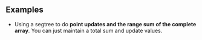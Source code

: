 ## Examples
- Using a segtree to do **point updates and the range sum of the complete array**. You can just maintain a total sum and update values.
